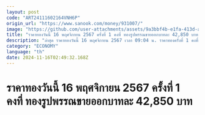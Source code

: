 ```yaml
---
layout: post
code: "ART24111602164VNH6P"
origin_url: "https://www.sanook.com/money/931007/"
image: "https://github.com/user-attachments/assets/9a3bbf4b-e1fa-413d-ad0f-142f4d1bef8a"
title: "ราคาทองวันนี้ 16 พฤศจิกายน 2567 ครั้งที่ 1 คงที่ ทองรูปพรรณขายออกบาทละ 42,850 บาท"
description: "ล่าสุด ราคาทองวันนี้ 16 พฤศจิกายน 2567 เวลา 09:04 น. ราคาทองครั้งที่ 1 คงที่ ทองคำแท่งบาทละ 42,350 บาท ทองรูปพรรณบาทละ 42,850 บาท"
category: "ECONOMY"
language: "th"
date: 2024-11-16T02:49:32.168Z
---
```


# ราคาทองวันนี้ 16 พฤศจิกายน 2567 ครั้งที่ 1 คงที่ ทองรูปพรรณขายออกบาทละ 42,850 บาท